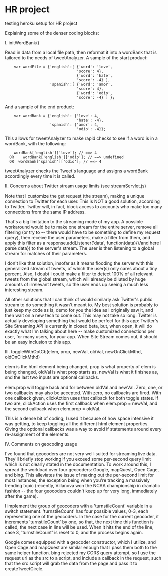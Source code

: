 # HR project
testing heroku setup for HR project

Explaining some of the denser coding blocks: 



I.     initWordBank()

   Read in data from a local file path, then reformat it into a wordBank that is tailored to the 
   needs of tweetAnalyzer. A sample of the start product:
  
  		var wordFile = {'english':[ {'word': 'love',
  									'score': 4},
  								    {'word': 'hate',
  								    'score': -4} ],
  					    'spanish':[ {'word': 'amor',
  					    			'score': 4},
  					     			{'word': 'odio',
  					     			'score': -4} ] };
  
   And a sample of the end product:
  
  		var wordBank = {'english': {'love': 4,
  									'hate': -4},
  						'spanish': {'amor': 4,
  						 			'odio': -4}};
  
  This allows for tweetAnalyzer to make rapid checks to see if a word is in a wordBank, with the following: 
  
  		wordBank['english']['love']; // ==> 4  
      OR 	wordBank['english']['odio']; // ==> undefined
      OR  wordBank['spanish']['odio']; // ==> 4
  
  tweetAnalyzer checks the Tweet's language and assigns a wordBank accordingly every time it is called. 
  
  
  
II. Concerns about Twitter stream usage limits (see streamServlet.js)

Note that I customize the get request (the stream), making a unique connection to Twitter for each user. This is NOT a good solution, according to Twitter. Twitter will, in fact, block access to accounts who make too many connections from the same IP address. 

That's a big limitation to the streaming mode of my app. A possible workaround would be to make one stream for the entire server, remove all filtering (or try to -- there would have to be something to define my request query), then receive the user parameters, make a filter from them, and apply this filter as a response.addListener('data', function(data){//and here I parse data}) to the server's stream. The user is then listening to a global stream for matches of their parameters. 

I don't like that solution, insofar as it means flooding the server with this generalized stream of tweets, of which the user(s) only cares about a tiny percent. Also, I doubt I could make a filter to detect 100% of all relevant tweets from the global stream, which will already be diluted by huge amounts of irrelevant tweets, so the user ends up seeing a much less interesting stream. 

All other solutions that I can think of would similarly ask Twitter's public stream to do something it wasn't meant to. My best solution is probably to just keep my code as is, demo for you the idea as I originally saw it, and then wait on a new tech to come out. This may not take so long: Twitter is actually developing something that	would be perfect for this app: Twitter's Site Streaming API is currently in closed beta, but, when open, it will do exactly what I'm talking about here -- make customized connections per user, for many users, for your app. When Site Stream comes out, it should be an easy inclusion to this app. 
	
	
	
III.     toggleWithOptCb(elem, prop, newVal, oldVal, newOnClickMthd, oldOnClickMthd)

  elem is the html element being changed, prop is what property of elem is being changed, oldVal is what prop starts as, newVal is what it finishes as, snd the last two inputs are optional callbacks. 

  elem.prop will toggle back and for between oldVal and newVal. Zero, one, or two callbacks may also be accepted. With zero, no callbacks are fired. With one callback given, clickAction uses that callback for both toggle states. If two are, clickAction uses the first callback when elem.prop = newVal, and the second callback when elem.prop = oldVal.

  This is a dense bit of coding; I used it because of how space intensive it was getting, to keep toggling all the different html element properties. Giving the optional callbacks was a way to 
  avoid if statements around every re-assignment of the elements. 


IV.      Comments on geocoding usage

 I've found that geocoders are not very well-suited for streaming live data.  They'll briefly stop working if you exceed some per-second query limit which is not clearly stated in the 
 documentation. To work around this, I spread the workload over four geocoders: Google, mapQuest, Open Cage, and bing. This alleviates the issue of maxing out the per-second limit
 for most instances, the exception being when you're tracking a massively trending topic (recently, Villanova won the NCAA championship in dramatic fashion -- the four geocoders couldn't
 keep up for very long, immediately after the game).

 I implement the group of geocoders with a 'turnstileCount' variable in a switch statement. 'turnstileCount' has four possible values, 0-3, each representing one of the geocoders. In 
 the case for the current geocoder, it increments 'turnstileCount' by one, so that, the next time this function is called, the next case in line will be used. When it hits the end of the line, 
 case 3, 'turnstileCount' is reset to 0, and the process begins again.  

 Google comes equipped with a geocoder constructor, which I utilize, and Open Cage and mapQuest are similar enough that I pass them both to the same helper function. bing rejected my CORS query attempt, so I use the request url as the src to a script, and include a callback in the request, such that the src script will grab the data from the page and pass it to createTweetCircle.
	




